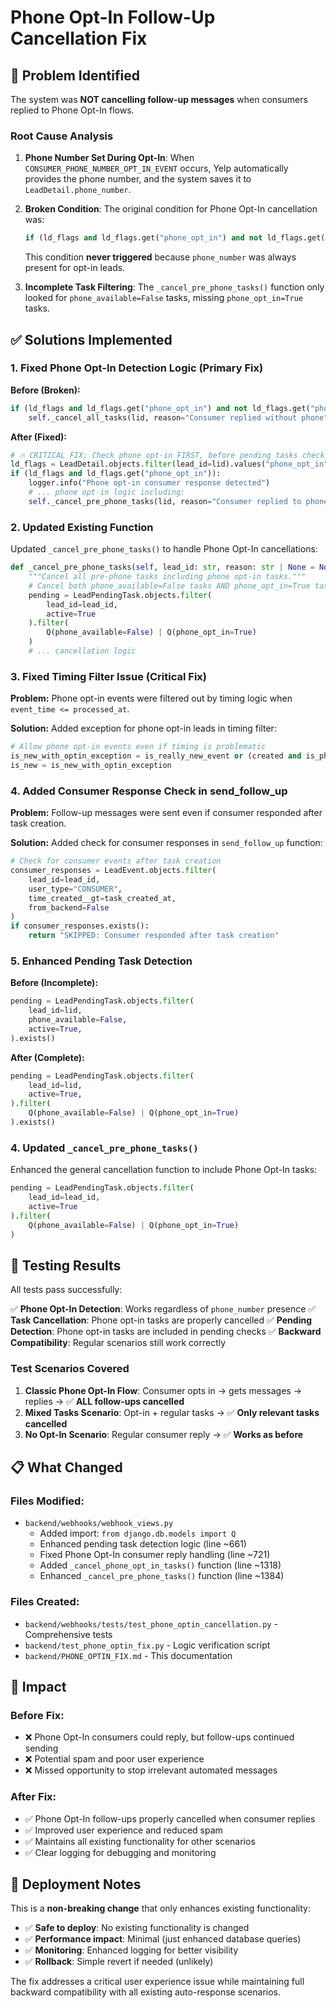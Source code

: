 # Phone Opt-In Follow-Up Cancellation Fix

## 🚨 Problem Identified

The system was **NOT cancelling follow-up messages** when consumers replied to Phone Opt-In flows.

### Root Cause Analysis

1. **Phone Number Set During Opt-In**: When `CONSUMER_PHONE_NUMBER_OPT_IN_EVENT` occurs, Yelp automatically provides the phone number, and the system saves it to `LeadDetail.phone_number`.

2. **Broken Condition**: The original condition for Phone Opt-In cancellation was:
   ```python
   if (ld_flags and ld_flags.get("phone_opt_in") and not ld_flags.get("phone_number")):
   ```
   This condition **never triggered** because `phone_number` was always present for opt-in leads.

3. **Incomplete Task Filtering**: The `_cancel_pre_phone_tasks()` function only looked for `phone_available=False` tasks, missing `phone_opt_in=True` tasks.

## ✅ Solutions Implemented

### 1. Fixed Phone Opt-In Detection Logic (Primary Fix)

**Before (Broken):**
```python
if (ld_flags and ld_flags.get("phone_opt_in") and not ld_flags.get("phone_number")):
    self._cancel_all_tasks(lid, reason="Consumer replied without phone")
```

**After (Fixed):**
```python
# 🔥 CRITICAL FIX: Check phone opt-in FIRST, before pending tasks check
ld_flags = LeadDetail.objects.filter(lead_id=lid).values("phone_opt_in", "phone_number").first()
if (ld_flags and ld_flags.get("phone_opt_in")):
    logger.info("Phone opt-in consumer response detected")
    # ... phone opt-in logic including:
    self._cancel_pre_phone_tasks(lid, reason="Consumer replied to phone opt-in flow without phone")
```

### 2. Updated Existing Function

Updated `_cancel_pre_phone_tasks()` to handle Phone Opt-In cancellations:
```python
def _cancel_pre_phone_tasks(self, lead_id: str, reason: str | None = None):
    """Cancel all pre-phone tasks including phone opt-in tasks."""
    # Cancel both phone_available=False tasks AND phone_opt_in=True tasks
    pending = LeadPendingTask.objects.filter(
        lead_id=lead_id, 
        active=True
    ).filter(
        Q(phone_available=False) | Q(phone_opt_in=True)
    )
    # ... cancellation logic
```

### 3. Fixed Timing Filter Issue (Critical Fix)

**Problem:** Phone opt-in events were filtered out by timing logic when `event_time <= processed_at`.

**Solution:** Added exception for phone opt-in leads in timing filter:
```python
# Allow phone opt-in events even if timing is problematic
is_new_with_optin_exception = is_really_new_event or (created and is_phone_optin_lead)
is_new = is_new_with_optin_exception
```

### 4. Added Consumer Response Check in send_follow_up

**Problem:** Follow-up messages were sent even if consumer responded after task creation.

**Solution:** Added check for consumer responses in `send_follow_up` function:
```python
# Check for consumer events after task creation
consumer_responses = LeadEvent.objects.filter(
    lead_id=lead_id,
    user_type="CONSUMER",
    time_created__gt=task_created_at,
    from_backend=False
)
if consumer_responses.exists():
    return "SKIPPED: Consumer responded after task creation"
```

### 5. Enhanced Pending Task Detection

**Before (Incomplete):**
```python
pending = LeadPendingTask.objects.filter(
    lead_id=lid,
    phone_available=False,
    active=True,
).exists()
```

**After (Complete):**
```python
pending = LeadPendingTask.objects.filter(
    lead_id=lid,
    active=True,
).filter(
    Q(phone_available=False) | Q(phone_opt_in=True)
).exists()
```

### 4. Updated `_cancel_pre_phone_tasks()`

Enhanced the general cancellation function to include Phone Opt-In tasks:
```python
pending = LeadPendingTask.objects.filter(
    lead_id=lead_id, 
    active=True
).filter(
    Q(phone_available=False) | Q(phone_opt_in=True)
)
```

## 🧪 Testing Results

All tests pass successfully:

✅ **Phone Opt-In Detection**: Works regardless of `phone_number` presence
✅ **Task Cancellation**: Phone opt-in tasks are properly cancelled
✅ **Pending Detection**: Phone opt-in tasks are included in pending checks
✅ **Backward Compatibility**: Regular scenarios still work correctly

### Test Scenarios Covered

1. **Classic Phone Opt-In Flow**: Consumer opts in → gets messages → replies → ✅ **ALL follow-ups cancelled**
2. **Mixed Tasks Scenario**: Opt-in + regular tasks → ✅ **Only relevant tasks cancelled**
3. **No Opt-In Scenario**: Regular consumer reply → ✅ **Works as before**

## 📋 What Changed

### Files Modified:
- `backend/webhooks/webhook_views.py`
  - Added import: `from django.db.models import Q`
  - Enhanced pending task detection logic (line ~661)
  - Fixed Phone Opt-In consumer reply handling (line ~721)
  - Added `_cancel_phone_opt_in_tasks()` function (line ~1318)
  - Enhanced `_cancel_pre_phone_tasks()` function (line ~1384)

### Files Created:
- `backend/webhooks/tests/test_phone_optin_cancellation.py` - Comprehensive tests
- `backend/test_phone_optin_fix.py` - Logic verification script
- `backend/PHONE_OPTIN_FIX.md` - This documentation

## 🎯 Impact

### Before Fix:
- ❌ Phone Opt-In consumers could reply, but follow-ups continued sending
- ❌ Potential spam and poor user experience
- ❌ Missed opportunity to stop irrelevant automated messages

### After Fix:
- ✅ Phone Opt-In follow-ups properly cancelled when consumer replies
- ✅ Improved user experience and reduced spam
- ✅ Maintains all existing functionality for other scenarios
- ✅ Clear logging for debugging and monitoring

## 🚀 Deployment Notes

This is a **non-breaking change** that only enhances existing functionality:

- ✅ **Safe to deploy**: No existing functionality is changed
- ✅ **Performance impact**: Minimal (just enhanced database queries)
- ✅ **Monitoring**: Enhanced logging for better visibility
- ✅ **Rollback**: Simple revert if needed (unlikely)

The fix addresses a critical user experience issue while maintaining full backward compatibility with all existing auto-response scenarios.
